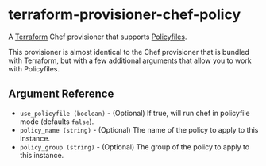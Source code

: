 # terraform-provisioner-chef-policy

A [Terraform](https://www.terraform.io) Chef provisioner that supports [Policyfiles](https://github.com/chef/chef-dk/blob/master/POLICYFILE_README.md).

This provisioner is almost identical to the Chef provisioner that is bundled with Terraform, but
with a few additional arguments that allow you to work with Policyfiles.

## Argument Reference

 - `use_policyfile (boolean)` - (Optional) If true, will run chef in policyfile mode (defaults `false`).
 - `policy_name (string)` - (Optional) The name of the policy to apply to this instance.
 - `policy_group (string)` - (Optional) The group of the policy to apply to this instance.
